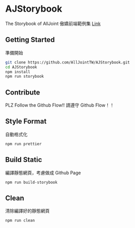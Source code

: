 # AJStorybook
The Storybook of AllJoint
傲嬌前端範例集
[Link](https://alljointtw.github.io/AJStorybook/storybook-static/)

## Getting Started
準備開始
```bash
git clone https://github.com/AllJointTW/AJStorybook.git
cd AJStorybook
npm install
npm run storybook
```

## Contribute
PLZ Follow the Github Flow!!
請遵守 Github Flow！！

## Style Format
自動格式化
```bash
npm run prettier
```

## Build Static
編譯靜態網頁，考慮做成 Github Page
```bash
npm run build-storybook
```

## Clean
清除編譯好的靜態網頁
```bash
npm run clean
```
